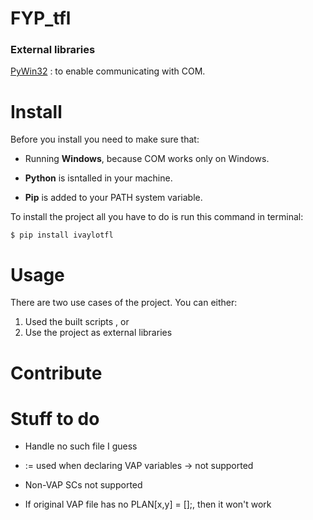 # FYP_tfl

### External libraries

[PyWin32](https://sourceforge.net/projects/pywin32) : to enable communicating with COM.

# Install
Before you install you need to make sure that:

* Running <b>Windows</b>, because COM works only on Windows.

* <b>Python</b> is isntalled in your machine.

* <b>Pip</b> is added to your PATH system variable.

To install the project all you have to do is run this command in terminal:

```
$ pip install ivaylotfl
```

# Usage

There are two use cases of the project. You can either:

1. Used the built scripts , or
2. Use the project as external libraries

# Contribute

# Stuff to do

- Handle no such file I guess

- := used when declaring VAP variables -> not supported

- Non-VAP SCs not supported

- If original VAP file has no PLAN[x,y] = [];, then it won't work
